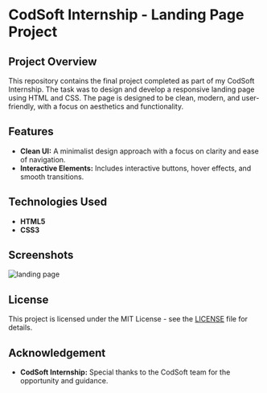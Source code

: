 
# CodSoft Internship - Landing Page Project

## Project Overview

This repository contains the final project completed as part of my CodSoft Internship. The task was to design and develop a responsive landing page using HTML and CSS. The page is designed to be clean, modern, and user-friendly, with a focus on aesthetics and functionality.

## Features
- **Clean UI:** A minimalist design approach with a focus on clarity and ease of navigation.
- **Interactive Elements:** Includes interactive buttons, hover effects, and smooth transitions.
  
## Technologies Used

- **HTML5**
- **CSS3**

## Screenshots

![landing page](https://github.com/user-attachments/assets/07a6cd65-6cad-41c4-9479-44af570a7d29)
## License
This project is licensed under the MIT License - see the [LICENSE](LICENSE) file for details.

## Acknowledgement

- **CodSoft Internship:** Special thanks to the CodSoft team for the opportunity and guidance.

